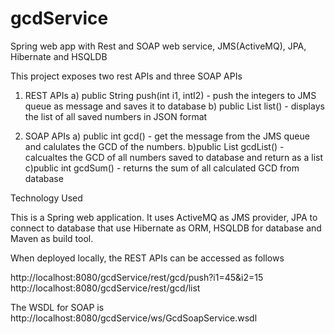 # gcdService
Spring web app with Rest and SOAP web service, JMS(ActiveMQ), JPA, Hibernate and HSQLDB 

This project exposes two rest APIs and three SOAP APIs

1. REST APIs
	a) public String push(int i1, intI2) - push the integers to JMS queue as message and saves it to database
	b) public List<Integer> list() - displays the list of all saved numbers in JSON format

2. SOAP APIs
	a) public int gcd() - get the message from the JMS queue and calulates the GCD of the numbers.
	b)public List<Integer> gcdList() - calcualtes the GCD of all numbers saved to database and return as a list
	c)public int gcdSum() - returns the sum of all calculated GCD from database

Technology Used

This is a Spring web application. It uses ActiveMQ as JMS provider, JPA to connect to database that use Hibernate as ORM, HSQLDB for database and Maven as build tool.

When deployed locally, the REST APIs can be accessed as follows

http://localhost:8080/gcdService/rest/gcd/push?i1=45&i2=15
http://localhost:8080/gcdService/rest/gcd/list

The WSDL for SOAP is 
http://localhost:8080/gcdService/ws/GcdSoapService.wsdl

